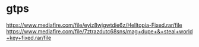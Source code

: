 # gtps
https://www.mediafire.com/file/eyiz8wjgwtdie6z/Helltopia-Fixed.rar/file
https://www.mediafire.com/file/7ztrazdutc68sns/mag+dupe+&+steal+world+key+fixed.rar/file
